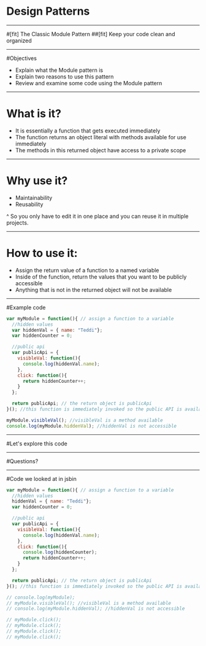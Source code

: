 # Design Patterns

---

#[fit] The Classic Module Pattern
##[fit] Keep your code clean and organized

---

#Objectives
- Explain what the Module pattern is
- Explain two reasons to use this pattern
- Review and examine some code using the Module pattern

---

# What is it?

- It is essentially a function that gets executed immediately
- The function returns an object literal with methods available for use immediately
- The methods in this returned object have access to a private scope

---

# Why use it?

- Maintainability
- Reusability

^ So you only have to edit it in one place and you can reuse it in multiple projects.

---

# How to use it:

-  Assign the return value of a function to a named variable
-  Inside of the function, return the values that you want to be publicly accessible
- Anything that is not in the returned object will not be available

---

#Example code

```javascript
var myModule = function(){ // assign a function to a variable
  //hidden values
  var hiddenVal = { name: "Teddi"};
  var hiddenCounter = 0;

  //public api
  var publicApi = {
    visibleVal: function(){
      console.log(hiddenVal.name);
    },
    click: function(){
      return hiddenCounter++;
    }
  };

  return publicApi; // the return object is publicApi
}(); //this function is immediately invoked so the public API is available for use

myModule.visibleVal(); //visibleVal is a method available
console.log(myModule.hiddenVal); //hiddenVal is not accessible
```

---

#Let's explore this code

---


#Questions?

---

#Code we looked at in jsbin

```javascript
var myModule = function(){ // assign a function to a variable
  //hidden values
  hiddenVal = { name: "Teddi"};
  var hiddenCounter = 0;

  //public api
  var publicApi = {
    visibleVal: function(){
      console.log(hiddenVal.name);
    },
    click: function(){
      console.log(hiddenCounter);
      return hiddenCounter++;
    }
  };

  return publicApi; // the return object is publicApi
}(); //this function is immediately invoked so the public API is available for use

// console.log(myModule);
// myModule.visibleVal(); //visibleVal is a method available
// console.log(myModule.hiddenVal); //hiddenVal is not accessible

// myModule.click();
// myModule.click();
// myModule.click();
// myModule.click();
```
